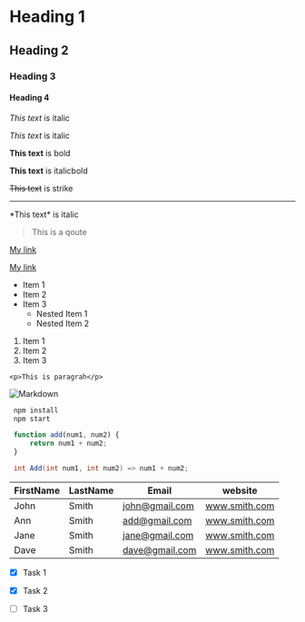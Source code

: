 <!-- Headings -->
# Heading 1
## Heading  2
### Heading 3
#### Heading 4

<!-- Italic -->

*This text* is italic

_This text_ is italic

<!-- Strong -->

**This text** is bold

__This text__ is italicbold


<!-- Strike -->

~~This text~~ is strike

<!-- Horizontal Line -->
---

<!-- Special -->

\*This text\* is italic


<!-- Blockqoute -->

> This is a qoute

<!-- Links -->

[My link](http:///www.sulmar.pl)

[My link](http:///www.sulmar.pl "My Page")

<!-- Lists -->
* Item 1
* Item 2
* Item 3
    * Nested Item 1
    * Nested Item 2

<!-- numbered lists --> 
1. Item 1
2. Item 2
3. Item 3

<!-- Inline code block -->
`<p>This is paragrah</p>`


<!-- Images -->
![Markdown](https://markdown-here.com/img/icon256.png)



<!-- Github markdown -->

<!-- Code Blocks -->
``` bash
 npm install
 npm start
```

``` javascript
 function add(num1, num2) {
     return num1 + num2;
 }
```

``` csharp
 int Add(int num1, int num2) => num1 + num2;
```

<!-- Tables -->

| FirstName | LastName | Email          | website       |
| --------- | -------- | -------------  | ------------- |
| John      | Smith    | john@gmail.com | www.smith.com |
| Ann       | Smith    | add@gmail.com  | www.smith.com |
| Jane      | Smith    | jane@gmail.com | www.smith.com |
| Dave      | Smith    | dave@gmail.com | www.smith.com |


<!-- Task List -->

* [x] Task 1
* [x] Task 2
* [ ] Task 3






